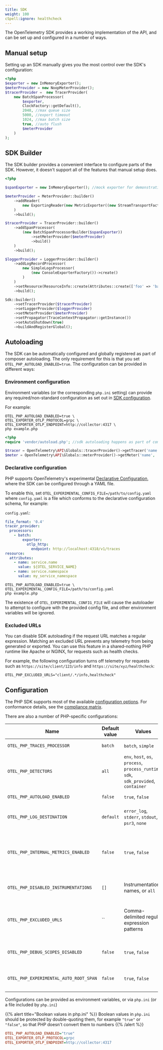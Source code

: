 ```yaml
---
title: SDK
weight: 100
cSpell:ignore: healthcheck
---
```


The OpenTelemetry SDK provides a working implementation of the API, and can be
set up and configured in a number of ways.

## Manual setup

Setting up an SDK manually gives you the most control over the SDK's
configuration:

```php
<?php
$exporter = new InMemoryExporter();
$meterProvider = new NoopMeterProvider();
$tracerProvider =  new TracerProvider(
    new BatchSpanProcessor(
        $exporter,
        ClockFactory::getDefault(),
        2048, //max queue size
        5000, //export timeout
        1024, //max batch size
        true, //auto flush
        $meterProvider
    )
);
```

## SDK Builder

The SDK builder provides a convenient interface to configure parts of the SDK.
However, it doesn't support all of the features that manual setup does.

```php
<?php

$spanExporter = new InMemoryExporter(); //mock exporter for demonstration purposes

$meterProvider = MeterProvider::builder()
    ->addReader(
        new ExportingReader(new MetricExporter((new StreamTransportFactory())->create(STDOUT, 'application/x-ndjson'), /*Temporality::CUMULATIVE*/))
    )
    ->build();

$tracerProvider = TracerProvider::builder()
    ->addSpanProcessor(
        (new BatchSpanProcessorBuilder($spanExporter))
            ->setMeterProvider($meterProvider)
            ->build()
    )
    ->build();

$loggerProvider = LoggerProvider::builder()
    ->addLogRecordProcessor(
        new SimpleLogsProcessor(
            (new ConsoleExporterFactory())->create()
        )
    )
    ->setResource(ResourceInfo::create(Attributes::create(['foo' => 'bar'])))
    ->build();

Sdk::builder()
    ->setTracerProvider($tracerProvider)
    ->setLoggerProvider($loggerProvider)
    ->setMeterProvider($meterProvider)
    ->setPropagator(TraceContextPropagator::getInstance())
    ->setAutoShutdown(true)
    ->buildAndRegisterGlobal();
```

## Autoloading

The SDK can be automatically configured and globally registered as part of
composer autoloading. The only requirement for this is that you set
`OTEL_PHP_AUTOLOAD_ENABLED=true`. The configuration can be provided in different
ways:

### Environment configuration

Environment variables (or the corresponding `php.ini` setting) can provide any
required/non-standard configuration as set out in
[SDK configuration](/docs/languages/sdk-configuration/).

For example:

```shell
OTEL_PHP_AUTOLOAD_ENABLED=true \
OTEL_EXPORTER_OTLP_PROTOCOL=grpc \
OTEL_EXPORTER_OTLP_ENDPOINT=http://collector:4317 \
php example.php
```

```php
<?php
require 'vendor/autoload.php'; //sdk autoloading happens as part of composer initialization

$tracer = OpenTelemetry\API\Globals::tracerProvider()->getTracer('name', 'version', 'schema.url', [/*attributes*/]);
$meter = OpenTelemetry\API\Globals::meterProvider()->getMeter('name', 'version', 'schema.url', [/*attributes*/]);
```

### Declarative configuration

PHP supports OpenTelemetry's experimental
[Declarative Configuration](/docs/specs/otel/configuration/#declarative-configuration),
where the SDK can be configured through a YAML file.

To enable this, set `OTEL_EXPERIMENTAL_CONFIG_FILE=/path/to/config.yaml` where
`config.yaml` is a file which conforms to the declarative configuration schema,
for example:

`config.yaml`:

```yaml
file_format: '0.4'
tracer_provider:
  processors:
    - batch:
        exporter:
          otlp_http:
            endpoint: http://localhost:4318/v1/traces
resource:
  attributes:
    - name: service.name
      value: ${OTEL_SERVICE_NAME}
    - name: service.namespace
      value: my_service_namespace
```

```shell
OTEL_PHP_AUTOLOAD_ENABLED=true \
OTEL_EXPERIMENTAL_CONFIG_FILE=/path/to/config.yaml
php example.php
```

The existence of `OTEL_EXPERIMENTAL_CONFIG_FILE` will cause the autoloader to
attempt to configure with the provided config file, and other environment
variables will be ignored.

### Excluded URLs

You can disable SDK autoloading if the request URL matches a regular expression.
Matching an excluded URL prevents any telemetry from being generated or
exported. You can use this feature in a shared-nothing PHP runtime like Apache
or NGINX, for requests such as health checks.

For example, the following configuration turns off telemetry for requests such
as `https://site/client/123/info` and `https://site/xyz/healthcheck`:

```shell
OTEL_PHP_EXCLUDED_URLS="client/.*/info,healthcheck"
```

## Configuration

The PHP SDK supports most of the available
[configuration options](/docs/languages/sdk-configuration/). For conformance
details, see the
[compliance matrix](https://github.com/open-telemetry/opentelemetry-specification/blob/main/spec-compliance-matrix.md).

There are also a number of PHP-specific configurations:

| Name                                   | Default value | Values                                                                                | Example                      | Description                                                                                  |
| -------------------------------------- | ------------- | ------------------------------------------------------------------------------------- | ---------------------------- | -------------------------------------------------------------------------------------------- |
| `OTEL_PHP_TRACES_PROCESSOR`            | `batch`       | `batch`, `simple`                                                                     | `simple`                     | Span processor selection                                                                     |
| `OTEL_PHP_DETECTORS`                   | `all`         | `env`, `host`, `os`, `process`, `process_runtime`, `sdk`, `sdk_provided`, `container` | `env,os,process`             | Resource detector selection                                                                  |
| `OTEL_PHP_AUTOLOAD_ENABLED`            | `false`       | `true`, `false`                                                                       | `true`                       | Enable/disable SDK autoloading                                                               |
| `OTEL_PHP_LOG_DESTINATION`             | `default`     | `error_log`, `stderr`, `stdout`, `psr3`, `none`                                       | `stderr`                     | Where internal errors and warnings will be sent                                              |
| `OTEL_PHP_INTERNAL_METRICS_ENABLED`    | `false`       | `true`, `false`                                                                       | `true`                       | Whether the SDK should emit metrics about its internal state (for example, batch processors) |
| `OTEL_PHP_DISABLED_INSTRUMENTATIONS`   | `[]`          | Instrumentation names, or `all`                                                       | `psr15,psr18`                | Disable one or more installed auto-instrumentations                                          |
| `OTEL_PHP_EXCLUDED_URLS`               | ``            | Comma-delimited regular expression patterns                                           | `client/.*/info,healthcheck` | Do not load the SDK if request URL matches one of the supplied regular expressions           |
| `OTEL_PHP_DEBUG_SCOPES_DISABLED`       | `false`       | `true`, `false`                                                                       | `true`                       | Turn on or off scope detachment debugging.                                                   |
| `OTEL_PHP_EXPERIMENTAL_AUTO_ROOT_SPAN` | `false`       | `true`, `false`                                                                       | `true`                       | Start a root span during composer autoloading                                                |

Configurations can be provided as environment variables, or via `php.ini` (or a
file included by `php.ini`)

{{% alert title="Boolean values in php.ini" %}} Boolean values in `php.ini`
should be protected by double-quoting them, for example `"true"` or `"false"`,
so that PHP doesn't convert them to numbers {{% /alert %}}

```ini
OTEL_PHP_AUTOLOAD_ENABLED="true"
OTEL_EXPORTER_OTLP_PROTOCOL=grpc
OTEL_EXPORTER_OTLP_ENDPOINT=http://collector:4317
```
